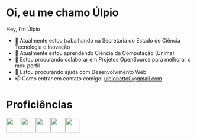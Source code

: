# Oi, eu me chamo Úlpio
Hey, i'm Úlpio

- 🔭 Atualmente estou trabalhando na Secretaria do Estado de Ciência Tecnologia e Inovação
- 🌱 Atualmente estou aprendendo Ciência da Computação (Unima)
- 👯 Estou procurando colaborar em Projetos OpenSource para melhorar o meu perfil
- 🤔 Estou procurando ajuda com Desenvolvimento Web
- 📫 Como entrar em contato comigo: ulpionetto0@gmail.com

# Proficiências
<img src="https://cdn.jsdelivr.net/gh/devicons/devicon/icons/python/python-original.svg" width="40" height="40" /><img src="https://cdn.jsdelivr.net/gh/devicons/devicon/icons/javascript/javascript-original.svg" width="40" height="40" /><img src="https://cdn.jsdelivr.net/gh/devicons/devicon/icons/linux/linux-original.svg"  width="40" height="40"/><img src="https://cdn.jsdelivr.net/gh/devicons/devicon/icons/go/go-original-wordmark.svg" width="40" height="40" /><img src="https://cdn.jsdelivr.net/gh/devicons/devicon/icons/java/java-original.svg" width="40" height="40" />
          
